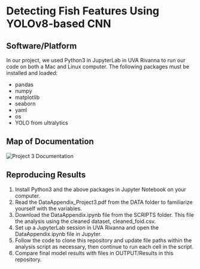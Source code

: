 # Detecting Fish Features Using YOLOv8-based CNN

## Software/Platform 
In our project, we used Python3 in JupyterLab in UVA Rivanna to run our code on both a Mac and Linux computer. The following packages must be installed and loaded:

- pandas
- numpy
- matplotlib
- seaborn
- yaml
- os
- YOLO from ultralytics


## Map of Documentation
![Project 3 Documentation](https://github.com/user-attachments/assets/11e823dd-7adf-4308-a90c-05d3474c51d0)


## Reproducing Results 
1. Install Python3 and the above packages in Jupyter Notebook on your computer.
2. Read the DataAppendix_Project3.pdf from the DATA folder to familiarize yourself with the variables.
3. Download the DataAppendix.ipynb file from the SCRIPTS folder. This file the analysis using the cleaned dataset, cleaned_foid.csv. 
4. Set up a JupyterLab session in UVA Rivanna and open the DataAppendix.ipynb file in Jupyter.
5. Follow the code to clone this repository and update file paths within the analysis script as necessary, then continue to run each cell in the script.
6. Compare final model results with files in OUTPUT/Results in this repository. 
